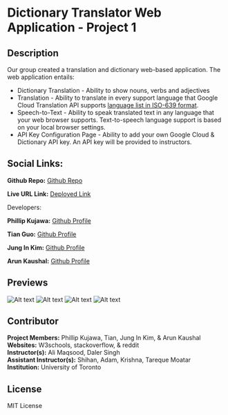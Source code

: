 # Dictionary Translator Web Application - Project 1
## Description

Our group created a translation and dictionary web-based application. The web application entails: 

* Dictionary Translation - Ability to show nouns, verbs and adjectives 
* Translation - Ability to translate in every support language that Google Cloud Translation API supports [language list in ISO-639 format](https://cloud.google.com/translate/docs/languages). 
* Speech-to-Text - Ability to speak translated text in any language that your web browser supports. Text-to-speech language support is based on your local browser settings. 
* API Key Configuration Page - Ability to add your own Google Cloud & Dictionary API key. An API key will be provided to instructors.

## Social Links:

**Github Repo:** [Github Repo](https://github.com/phillipkujawa/dictionary-translator-project1)

**Live URL Link:** [Deployed Link](https://phillipkujawa.github.io/dictionary-translator-project1/)


Developers:

**Phillip Kujawa:** [Github Profile](https://github.com/phillipkujawa)

**Tian Guo:** [Github Profile](https://github.com/gtotaku-tg)

**Jung In Kim:** [Github Profile](https://github.com/Heaveness)

**Arun Kaushal:** [Github Profile](https://github.com/Arunkaushal84)

## Previews
![Alt text](assets/images/screenshot1.png) ![Alt text](assets/images/screenshot2.png) ![Alt text](assets/images/screenshot3.png) ![Alt text](assets/images/screenshot4.png)

## Contributor

**Project Members:** Phillip Kujawa, Tian, Jung In Kim, & Arun Kaushal <br>
**Websites:** W3schools, stackoverflow, & reddit <br>
**Instructor(s):** Ali Maqsood, Daler Singh <br>
**Assistant Instructor(s):** Shihan, Adam, Krishna, Tareque Moatar <br>
**Institution:** University of Toronto <br>

## License

MIT License



